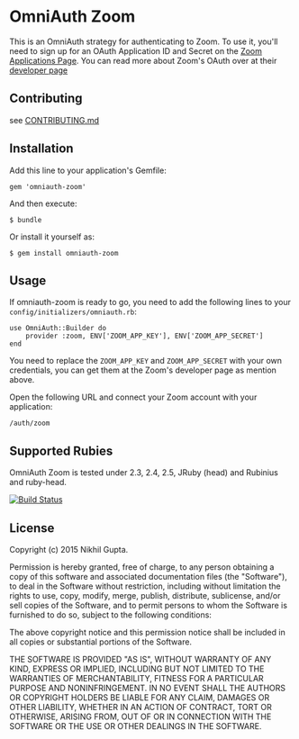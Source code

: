 # OmniAuth Zoom

This is an OmniAuth strategy for authenticating to Zoom. To
use it, you'll need to sign up for an OAuth Application ID and Secret
on the [Zoom Applications Page](https://marketplace.zoom.us/).
You can read more about Zoom's OAuth over at their [developer page](https://devdocs.zoom.us/docs/oauth-with-zoom)

## Contributing

see [CONTRIBUTING.md][contributing]

[contributing]: https://github.com/nikhgupta/omniauth-zoom/blob/master/CONTRIBUTING.md

## Installation

Add this line to your application's Gemfile:

    gem 'omniauth-zoom'

And then execute:

    $ bundle

Or install it yourself as:

    $ gem install omniauth-zoom

## Usage

If omniauth-zoom is ready to go, you need to add the following lines to your `config/initializers/omniauth.rb`:

    use OmniAuth::Builder do
        provider :zoom, ENV['ZOOM_APP_KEY'], ENV['ZOOM_APP_SECRET']
    end

You need to replace the `ZOOM_APP_KEY` and `ZOOM_APP_SECRET` with your own credentials, you can get them at the Zoom's developer page as mention above.

Open the following URL and connect your Zoom account with your application:

    /auth/zoom

## Supported Rubies

OmniAuth Zoom is tested under 2.3, 2.4, 2.5, JRuby (head) and Rubinius and ruby-head.

[![Build Status](https://secure.travis-ci.org/nikhgupta/omniauth-zoom.png?branch=master)](http://travis-ci.org/nikhgupta/omniauth-zoom)

## License

Copyright (c) 2015 Nikhil Gupta.

Permission is hereby granted, free of charge, to any person obtaining a copy of this software and associated documentation files (the "Software"), to deal in the Software without restriction, including without limitation the rights to use, copy, modify, merge, publish, distribute, sublicense, and/or sell copies of the Software, and to permit persons to whom the Software is furnished to do so, subject to the following conditions:

The above copyright notice and this permission notice shall be included in all copies or substantial portions of the Software.

THE SOFTWARE IS PROVIDED "AS IS", WITHOUT WARRANTY OF ANY KIND, EXPRESS OR IMPLIED, INCLUDING BUT NOT LIMITED TO THE WARRANTIES OF MERCHANTABILITY, FITNESS FOR A PARTICULAR PURPOSE AND NONINFRINGEMENT. IN NO EVENT SHALL THE AUTHORS OR COPYRIGHT HOLDERS BE LIABLE FOR ANY CLAIM, DAMAGES OR OTHER LIABILITY, WHETHER IN AN ACTION OF CONTRACT, TORT OR OTHERWISE, ARISING FROM, OUT OF OR IN CONNECTION WITH THE SOFTWARE OR THE USE OR OTHER DEALINGS IN THE SOFTWARE.
